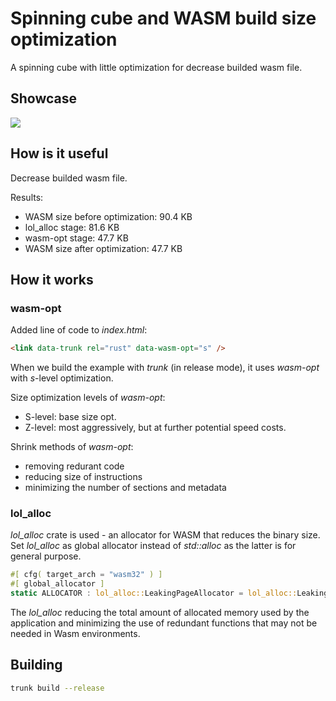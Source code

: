 # Spinning cube and WASM build size optimization
A spinning cube with little optimization for decrease builded wasm file.

## Showcase
![](./spinning_cube.gif)

## How is it useful
Decrease builded wasm file.

Results:
- WASM size before optimization: 90.4 KB
- lol_alloc stage: 81.6 KB
- wasm-opt stage: 47.7 KB
- WASM size after optimization: 47.7 KB

## How it works
### wasm-opt
Added line of code to *index.html*:
```html
<link data-trunk rel="rust" data-wasm-opt="s" />
```
When we build the example with *trunk* (in release mode), it uses *wasm-opt* with *s*-level optimization.

Size optimization levels of *wasm-opt*:
  - S-level: base size opt.
  - Z-level: most aggressively, but at further potential speed costs.

Shrink methods of *wasm-opt*:
  - removing redurant code
  - reducing size of instructions
  - minimizing the number of sections and metadata

### lol_alloc
*lol_alloc* crate is used - an allocator for WASM that reduces the binary size.
Set *lol_alloc* as global allocator instead of *std::alloc* as the latter is for general purpose.
```rust
#[ cfg( target_arch = "wasm32" ) ]
#[ global_allocator ]
static ALLOCATOR : lol_alloc::LeakingPageAllocator = lol_alloc::LeakingPageAllocator;
```
The *lol_alloc* reducing the total amount of allocated memory used by the application and minimizing the use of redundant functions that may not be needed in Wasm environments.

## Building
```bash
trunk build --release
```
